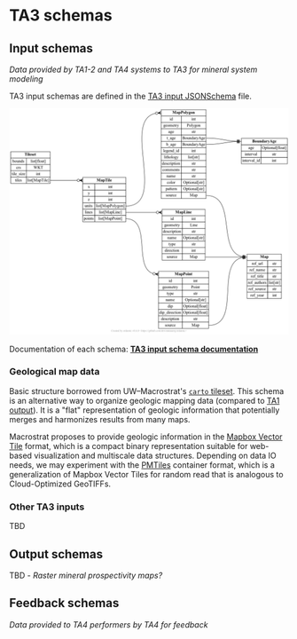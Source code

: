 # TA3 schemas

## Input schemas

*Data provided by TA1-2 and TA4 systems to TA3 for mineral system modeling*

TA3 input schemas are defined in the [TA3 input JSONSchema](input.json) file.

![TA3 input schema summary](input.png)

Documentation of each schema: [**TA3 input schema documentation**](input.md)

### Geological map data

Basic structure borrowed from UW–Macrostrat's [`carto` tileset](https://dev.macrostrat.org/map/dev/carto). This schema is an alternative way
to organize geologic mapping data (compared to [TA1 output](../ta1/README.md)). It is a "flat" representation of geologic information that potentially
merges and harmonizes results from many maps.

Macrostrat proposes to provide geologic information in the [Mapbox Vector Tile](https://docs.mapbox.com/vector-tiles/reference/) format, which is a compact binary representation suitable for web-based visualization and multiscale data structures. Depending on data IO needs, we may experiment with the [PMTiles](https://protomaps.com/docs/pmtiles) container format, which is a generalization of
Mapbox Vector Tiles for random read that is analogous to Cloud-Optimized GeoTIFFs.

### Other TA3 inputs

TBD

## Output schemas

TBD - *Raster mineral prospectivity maps?*


## Feedback schemas

*Data provided to TA4 performers by TA4 for feedback*
